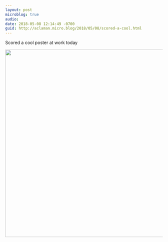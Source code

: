```yaml
---
layout: post
microblog: true
audio: 
date: 2018-05-08 12:14:49 -0700
guid: http://aclaman.micro.blog/2018/05/08/scored-a-cool.html
---
```

Scored a cool poster at work today

<img src="http://micro.alexclaman.com/uploads/2018/ade90ae63c.jpg" width="600" height="600" />
